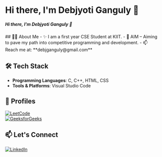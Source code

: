 # Hi there, I'm Debjyoti Ganguly 👋
<h5>Hi there, I'm Debjyoti Ganguly 👋</h5>
## 👨‍💻 About Me
- ✨ I am a first year CSE Student at KIIT.
- 🎯 AIM – Aiming to pave my path into competitive programming and development.
- 📫 Reach me at: **debjganguly@gmail.com**

## 🛠️ Tech Stack
- **Programming Languages**: C, C++, HTML, CSS  
- **Tools & Platforms**: Visual Studio Code

## 🚀 Profiles
[![LeetCode](https://img.shields.io/badge/LeetCode-FFA116?style=for-the-badge&logo=leetcode&logoColor=black)](https://leetcode.com/debjganguly)  
[![GeeksforGeeks](https://img.shields.io/badge/GeeksforGeeks-0F9D58?style=for-the-badge&logo=geeksforgeeks&logoColor=white)](https://www.geeksforgeeks.org/user/debjganguly)

## 📫 Let's Connect
[![LinkedIn](https://img.shields.io/badge/LinkedIn-%230077B5.svg?style=for-the-badge&logo=linkedin&logoColor=white)](www.linkedin.com/in/debjganguly)
